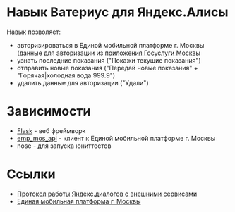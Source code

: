 # Навык Ватериус для Яндекс.Алисы

Навык позволяет:
- авторизироваться в Единой мобильной платформе г. Москвы (данные для авторизации из [приложения Госуслуги Москвы](https://play.google.com/store/apps/details?id=ru.altarix.mos.pgu)
- узнать последние показания ("Покажи текущие показания")
- отправить новые показания ("Передай новые показания" + "Горячая|холодная вода 999.9")
- удалить данные для авторизации ("Удали")

# Зависимости
- [Flask](https://github.com/pallets/flask) - веб фреймворк
- [emp_mos_api](https://github.com/dontsovcmc/emp_mos_api) - клиент к Единой мобильной платформе г. Москвы
- nose - для запуска юниттестов
# Ссылки
- [Протокол работы Яндекс.диалогов с внешними сервисами](https://tech.yandex.ru/dialogs/alice/doc/protocol-docpage)
- [Единая мобильная платформа г. Москвы](http://mosapps.mos.ru/dev)
